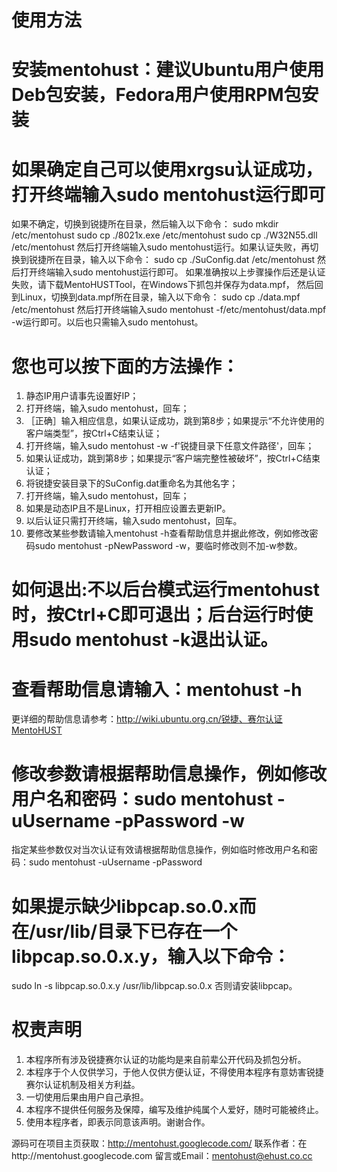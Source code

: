 # 使用方法

# 安装mentohust：建议Ubuntu用户使用Deb包安装，Fedora用户使用RPM包安装

# 如果确定自己可以使用xrgsu认证成功，打开终端输入sudo mentohust运行即可
如果不确定，切换到锐捷所在目录，然后输入以下命令：
sudo mkdir /etc/mentohust
sudo cp ./8021x.exe  /etc/mentohust
sudo cp ./W32N55.dll /etc/mentohust
然后打开终端输入sudo mentohust运行。如果认证失败，再切换到锐捷所在目录，输入以下命令：
sudo cp ./SuConfig.dat /etc/mentohust
然后打开终端输入sudo mentohust运行即可。
如果准确按以上步骤操作后还是认证失败，请下载MentoHUSTTool，在Windows下抓包并保存为data.mpf，
然后回到Linux，切换到data.mpf所在目录，输入以下命令：
sudo cp ./data.mpf /etc/mentohust
然后打开终端输入sudo mentohust -f/etc/mentohust/data.mpf -w运行即可。以后也只需输入sudo mentohust。

# 您也可以按下面的方法操作：
1. 静态IP用户请事先设置好IP；
2. 打开终端，输入sudo mentohust，回车；
3. ［正确］输入相应信息，如果认证成功，跳到第8步；如果提示“不允许使用的客户端类型”，按Ctrl+C结束认证；
4. 打开终端，输入sudo mentohust -w -f'锐捷目录下任意文件路径'，回车；
5. 如果认证成功，跳到第8步；如果提示“客户端完整性被破坏”，按Ctrl+C结束认证；
6. 将锐捷安装目录下的SuConfig.dat重命名为其他名字；
7. 打开终端，输入sudo mentohust，回车；
8. 如果是动态IP且不是Linux，打开相应设置去更新IP。
9. 以后认证只需打开终端，输入sudo mentohust，回车。
10. 要修改某些参数请输入mentohust -h查看帮助信息并据此修改，例如修改密码sudo mentohust -pNewPassword -w，要临时修改则不加-w参数。

# 如何退出:不以后台模式运行mentohust时，按Ctrl+C即可退出；后台运行时使用sudo mentohust -k退出认证。

# 查看帮助信息请输入：mentohust -h
更详细的帮助信息请参考：http://wiki.ubuntu.org.cn/锐捷、赛尔认证MentoHUST

# 修改参数请根据帮助信息操作，例如修改用户名和密码：sudo mentohust -uUsername -pPassword -w
指定某些参数仅对当次认证有效请根据帮助信息操作，例如临时修改用户名和密码：sudo mentohust -uUsername -pPassword

# 如果提示缺少libpcap.so.0.x而在/usr/lib/目录下已存在一个libpcap.so.0.x.y，输入以下命令：
sudo ln -s libpcap.so.0.x.y /usr/lib/libpcap.so.0.x
否则请安装libpcap。

# 权责声明
1. 本程序所有涉及锐捷赛尔认证的功能均是来自前辈公开代码及抓包分析。
2. 本程序于个人仅供学习，于他人仅供方便认证，不得使用本程序有意妨害锐捷赛尔认证机制及相关方利益。
3. 一切使用后果由用户自己承担。
4. 本程序不提供任何服务及保障，编写及维护纯属个人爱好，随时可能被终止。
5. 使用本程序者，即表示同意该声明。谢谢合作。

源码可在项目主页获取：http://mentohust.googlecode.com/
联系作者：在http://mentohust.googlecode.com 留言或Email：mentohust@ehust.co.cc
